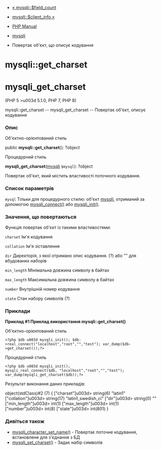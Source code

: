 - [« mysqli::$field_count](mysqli.field-count.md)
- [mysqli::$client_info »](mysqli.get-client-info.md)

- [PHP Manual](index.md)
- [mysqli](class.mysqli.md)
- Повертає об'єкт, що описує кодування

# mysqli::get_charset

# mysqli_get_charset

(PHP 5 \>u003d 5.1.0, PHP 7, PHP 8)

mysqli::get_charset -- mysqli_get_charset -- Повертає об'єкт,
описує кодування

### Опис

Об'єктно-орієнтований стиль

public **mysqli::get_charset**(): ?object

Процедурний стиль

**mysqli_get_charset**([mysqli](class.mysqli.md) `$mysql`): ?object

Повертає об'єкт, який містить властивості поточного кодування.

### Список параметрів

`mysql`
Тільки для процедурного стилю: об'єкт [mysqli](class.mysqli.md),
отриманий за допомогою [mysqli_connect()](function.mysqli-connect.md)
або [mysqli_init()](mysqli.init.md).

### Значення, що повертаються

Функція повертає об'єкт із такими властивостями:

`charset`
Ім'я кодування

`collation`
Ім'я зіставлення

`dir`
Директорія, з якої отримано опис кодування. (?) або "" для
вбудованих наборів

`min_length`
Мінімальна довжина символу в байтах

`max_length`
Максимальна довжина символу в байтах

`number`
Внутрішній номер кодування

`state`
Стан набору символів (?)

### Приклади

**Приклад #1 Приклад використання **mysqli::get_charset()****

Об'єктно-орієнтований стиль

` <?php $db u003d mysqli_init(); $db->real_connect("localhost","root","","test"); var_dump($db->get_charset());?> `

Процедурний стиль

` <?php $db u003d mysqli_init(); mysqli_real_connect($db, "localhost","root","","test"); var_dump(mysqli_get_charset($db));?> `

Результат виконання даних прикладів:

object(stdClass)#2 (7) {
["charset"]u003d>
string(6) "latin1"
["collation"]u003d>
string(17) "latin1_swedish_ci"
["dir"]u003d>
string(0) ""
["min_length"]u003d>
int(1)
["max_length"]u003d>
int(1)
["number"]u003d>
int(8)
["state"]u003d>
int(801)
}

### Дивіться також

- [mysqli_character_set_name()](mysqli.character-set-name.md) -
Повертає поточне кодування, встановлене для з'єднання з БД
- [mysqli_set_charset()](mysqli.set-charset.md) - Задає набір
символів
